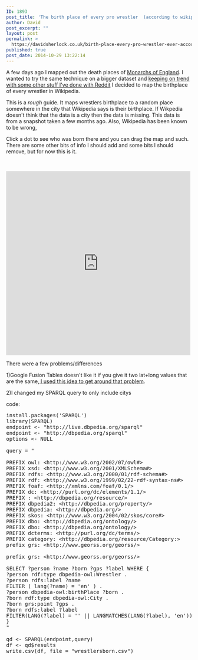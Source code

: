 ```yaml
---
ID: 1893
post_title: 'The birth place of every pro wrestler  (according to wikipedia)'
author: David
post_excerpt: ""
layout: post
permalink: >
  https://davidsherlock.co.uk/birth-place-every-pro-wrestler-ever-according-wikipedia/
published: true
post_date: 2014-10-29 13:22:14
---
```

A few days ago I mapped out the death places of <a title="Where the English monarchs died" href="http://davidsherlock.co.uk/monarchs-england-died/">Monarchs of England</a>. I wanted to try the same technique on a bigger dataset and <a href="http://davidsherlock.co.uk/exploring-wrestling-stables/" title="Exploring Wrestling Stables">keeping on trend with some other stuff I've done with Reddit</a> I decided to map the birthplace of every wrestler in Wikipedia.

This is a *rough* guide. It maps wrestlers birthplace to a random place somewhere in the city that Wikipedia says is their birthplace. If Wikpedia doesn't think that the data is a city then the data is missing. This data is from a snapshot taken a few months ago. Also, Wikipedia has been known to be wrong,

Click a dot to see who was born there and you can drag the map and such. There are some other bits of info I should add and some bits I should remove, but for now this is it.

&nbsp;

<iframe width="500" height="500" scrolling="no" frameborder="no" src="https://www.google.com/fusiontables/embedviz?q=select+col6+from+17X4OoUnR_zx7yrae1NlfjFVt1gID527Zmd8th_GB&amp;viz=MAP&amp;h=false&amp;lat=38.184985709117775&amp;lng=-84.75968222695302&amp;t=1&amp;z=3&amp;l=col6&amp;y=2&amp;tmplt=2&amp;hml=TWO_COL_LAT_LNG"></iframe>

There were a few problems/differences

1)Google Fusion Tables doesn't like it if you give it two lat+long values that are the same,<a href="http://googlerefine.blogspot.ca/2012/04/fusion-table-map-multiple-to-item-with.html"> I used this idea to get around that problem</a>.

2)I changed my SPARQL query to only include citys

code:
<pre class="lang:default decode:true">install.packages('SPARQL')
library(SPARQL)
endpoint &lt;- "http://live.dbpedia.org/sparql"
endpoint &lt;- "http://dbpedia.org/sparql"
options &lt;- NULL

query = "

PREFIX owl: &lt;http://www.w3.org/2002/07/owl#&gt;
PREFIX xsd: &lt;http://www.w3.org/2001/XMLSchema#&gt;
PREFIX rdfs: &lt;http://www.w3.org/2000/01/rdf-schema#&gt;
PREFIX rdf: &lt;http://www.w3.org/1999/02/22-rdf-syntax-ns#&gt;
PREFIX foaf: &lt;http://xmlns.com/foaf/0.1/&gt;
PREFIX dc: &lt;http://purl.org/dc/elements/1.1/&gt;
PREFIX : &lt;http://dbpedia.org/resource/&gt;
PREFIX dbpedia2: &lt;http://dbpedia.org/property/&gt;
PREFIX dbpedia: &lt;http://dbpedia.org/&gt;
PREFIX skos: &lt;http://www.w3.org/2004/02/skos/core#&gt;
PREFIX dbo: &lt;http://dbpedia.org/ontology/&gt;
PREFIX dbo: &lt;http://dbpedia.org/ontology/&gt;
PREFIX dcterms: &lt;http://purl.org/dc/terms/&gt;
PREFIX category: &lt;http://dbpedia.org/resource/Category:&gt;
prefix grs: &lt;http://www.georss.org/georss/&gt;

prefix grs: &lt;http://www.georss.org/georss/&gt;

SELECT ?person ?name ?born ?gps ?label WHERE {
?person rdf:type dbpedia-owl:Wrestler .
?person rdfs:label ?name
FILTER ( lang(?name) = 'en' ) .
?person dbpedia-owl:birthPlace ?born .
?born rdf:type dbpedia-owl:City .
?born grs:point ?gps .
?born rdfs:label ?label
FILTER(LANG(?label) = '' || LANGMATCHES(LANG(?label), 'en'))
}
"

qd &lt;- SPARQL(endpoint,query)
df &lt;- qd$results
write.csv(df, file = "wrestlersborn.csv")
</pre>
&nbsp;

&nbsp;
